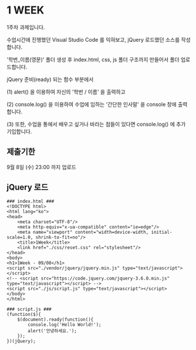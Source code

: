 # 1 WEEK

1주차 과제입니다.

수업시간에 진행했던 Visual Studio Code 를 익혀보고, jQuery 로드했던 소스를 작성합니다.

'학번_이름(영문)' 폴더 생성 후 index.html, css, js 폴더 구조까지 만들어서 폴더 업로드합니다.

jQuery 준비(ready) 되는 함수 부분에서

(1) alert() 을 이용하여 자신의 '학번 / 이름' 을 출력하고

(2) console.log() 을 이용하여 수업에 임하는 '간단한 인사말' 을 console 창에 출력합니다.

(3) 또한, 수업을 통에서 배우고 싶거나 바라는 점들이 있다면 console.log() 에 추가 기입합니다.

## 제출기한

9월 8일 (수) 23:00 까지 업로드

## jQuery 로드


```
### index.html ###
<!DOCTYPE html>
<html lang="ko">
<head>
    <meta charset="UTF-8"/>
    <meta http-equiv="x-ua-compatible" content="ie=edge"/>
    <meta name="viewport" content="width=device-width, initial-scale=1.0, shrink-to-fit=no"/>
    <title>1Week</title>
    <link href="./css/reset.css" rel="stylesheet"/>
</head>
<body>
<h1>1Week - 09/08</h1>
<script src="./vendor/jquery/jquery.min.js" type="text/javascript"></script>
<!-- <script src="https://code.jquery.com/jquery-3.6.0.min.js" type="text/javascript"></script> -->
<script src="./js/script.js" type="text/javascript"></script>
</body>
</html>
```
```
### script.js ###
(function($){
    $(document).ready(function(){
        console.log('Hello World!');
        alert('안녕하세요.');
    });
})(jQuery);
```